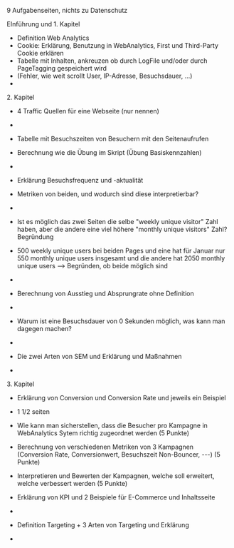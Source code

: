9 Aufgabenseiten, nichts zu Datenschutz

EInführung und 1. Kapitel

- Definition Web Analytics
- Cookie: Erklärung, Benutzung in WebAnalytics, First und Third-Party Cookie erklären
- Tabelle mit Inhalten, ankreuzen ob durch LogFile und/oder durch PageTagging gespeichert wird
- (Fehler, wie weit scrollt User, IP-Adresse, Besuchsdauer, ...)
- 

2\. Kapitel

- 4 Traffic Quellen für eine Webseite (nur nennen)
- 


- Tabelle mit Besuchszeiten von Besuchern mit den Seitenaufrufen
- Berechnung wie die Übung im Skript (Übung Basiskennzahlen)
- 


- Erklärung Besuchsfrequenz und -aktualität
- Metriken von beiden, und wodurch sind diese interpretierbar?
- 


- Ist  es möglich das zwei Seiten die selbe "weekly unique visitor" Zahl  haben, aber die andere eine viel höhere "monthly unique visitors" Zahl?  Begründung
- 500  weekly unique users bei beiden Pages und eine hat für Januar nur 550  monthly unique users insgesamt und die andere hat 2050 monthly unique  users --> Begründen, ob beide möglich sind
- 


- Berechnung von Ausstieg und Absprungrate ohne Definition
- 


- Warum ist eine Besuchsdauer von 0 Sekunden möglich, was kann man dagegen machen?
- 


- Die zwei Arten von SEM und Erklärung und Maßnahmen
- 

3\. Kapitel

- Erklärung von Conversion und Conversion Rate und jeweils ein Beispiel
- 1 1/2 seiten
- Wie kann man sicherstellen, dass die Besucher pro Kampagne in WebAnalytics Sytem richtig zugeordnet werden (5 Punkte)
- Berechnung von verschiedenen Metriken von 3 Kampagnen (Conversion Rate, Conversionwert, Besuchszeit Non-Bouncer, ---) (5 Punkte)
- Interpretieren und Bewerten der Kampagnen, welche soll erweitert, welche verbessert werden (5 Punkte)
- Erklärung von KPI und 2 Beispiele für E-Commerce und Inhaltsseite
- 


- Definition Targeting + 3 Arten von Targeting und Erklärung
- 